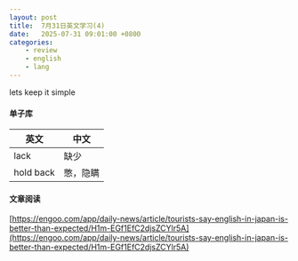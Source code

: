 ```yaml
---
layout: post
title:  7月31日英文学习(4)
date:   2025-07-31 09:01:00 +0800
categories: 
    - review
    - english
    - lang
---
```


lets keep it simple

#### 单子库

英文 | 中文
-- | --
lack  | 缺少
hold back | 憋，隐瞒

#### 文章阅读

[https://engoo.com/app/daily-news/article/tourists-say-english-in-japan-is-better-than-expected/H1m-EGf1EfC2djsZCYlr5A](https://engoo.com/app/daily-news/article/tourists-say-english-in-japan-is-better-than-expected/H1m-EGf1EfC2djsZCYlr5A)